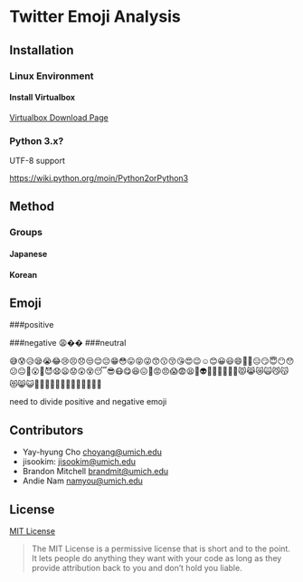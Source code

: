 # Twitter Emoji Analysis



## Installation

### Linux Environment

#### Install Virtualbox

[Virtualbox Download Page](https://www.virtualbox.org/wiki/Downloads)


### Python 3.x?

UTF-8 support

https://wiki.python.org/moin/Python2orPython3


## Method



### Groups

#### Japanese
#### Korean
####

## Emoji 
###positive

###negative
😩��
###neutral


😅😰😥😪😭😂😢😣😞😒😌😔😁😳😛😝😜😙😗😚😘😍😉☺😊😀😃😄👳👲😑😏😇😶😯😕😐😬😮👿😈😧😦😟😲😵😴😎😷😋😆😖😤😡😠😱😨😫💩👽💀🙊🙉🙈👺👹😾😹😿🙀😼😽😻😸😺👸👼👱👵👴👩👨👧👦👶💂👷👮

need to divide positive and negative emoji

## Contributors
* Yay-hyung Cho choyang@umich.edu
* jisookim: jisookim@umich.edu
* Brandon Mitchell brandmit@umich.edu
* Andie Nam namyou@umich.edu

## License
[MIT License](https://github.com/bcko/twitter_emoji/blob/master/LICENSE)
> The MIT License is a permissive license that is short and to the point. It lets people do anything they want with your code as long as they provide attribution back to you and don’t hold you liable.

